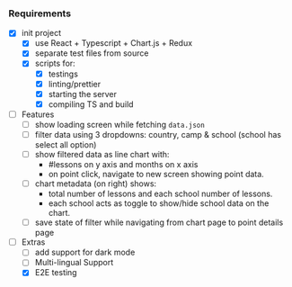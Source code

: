 
### Requirements

- [X] init project
	- [X] use React + Typescript + Chart.js + Redux
	- [X] separate test files from source
	- [X] scripts for:
		- [x] testings
		- [X] linting/prettier
		- [X] starting the server
		- [X] compiling TS and build
- [ ] Features
	- [ ] show loading screen while fetching `data.json`
	- [ ] filter data using 3 dropdowns: country, camp & school (school has select all option)
	- [ ] show filtered data as line chart with:
		- #lessons on y axis and months on x axis
		- on point click, navigate to new screen showing point data.
	- [ ] chart metadata (on right) shows: 
		- total number of lessons and each school number of lessons.
		- each school acts as toggle to show/hide school data on the chart.
	- [ ] save state of filter while navigating from chart page to point details page
- [ ] Extras
	- [ ] add support for dark mode
	- [ ] Multi-lingual Support
	- [X] E2E testing